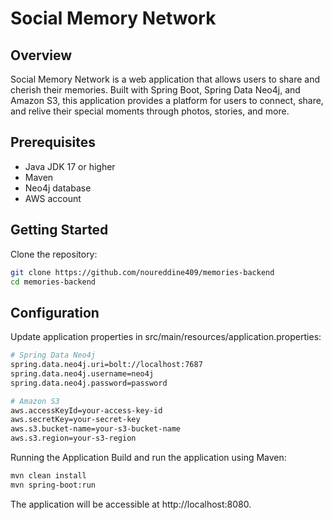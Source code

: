 # Social Memory Network

## Overview
Social Memory Network is a web application that allows users to share and cherish their memories. Built with Spring Boot, Spring Data Neo4j, and Amazon S3, this application provides a platform for users to connect, share, and relive their special moments through photos, stories, and more.


## Prerequisites
- Java JDK 17 or higher
- Maven
- Neo4j database
- AWS account

## Getting Started
Clone the repository:
```bash
git clone https://github.com/noureddine409/memories-backend
cd memories-backend
```

## Configuration
Update application properties in src/main/resources/application.properties:

```bash
# Spring Data Neo4j
spring.data.neo4j.uri=bolt://localhost:7687
spring.data.neo4j.username=neo4j
spring.data.neo4j.password=password
```

```bash
# Amazon S3
aws.accessKeyId=your-access-key-id
aws.secretKey=your-secret-key
aws.s3.bucket-name=your-s3-bucket-name
aws.s3.region=your-s3-region
```

Running the Application
Build and run the application using Maven:

```bash
mvn clean install
mvn spring-boot:run
```

The application will be accessible at http://localhost:8080.

